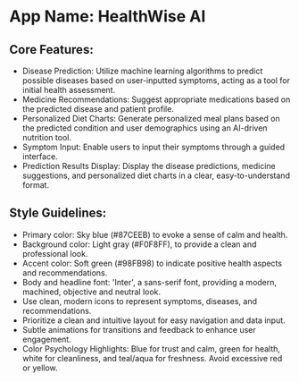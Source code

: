 # **App Name**: HealthWise AI

## Core Features:

- Disease Prediction: Utilize machine learning algorithms to predict possible diseases based on user-inputted symptoms, acting as a tool for initial health assessment.
- Medicine Recommendations: Suggest appropriate medications based on the predicted disease and patient profile.
- Personalized Diet Charts: Generate personalized meal plans based on the predicted condition and user demographics using an AI-driven nutrition tool.
- Symptom Input: Enable users to input their symptoms through a guided interface.
- Prediction Results Display: Display the disease predictions, medicine suggestions, and personalized diet charts in a clear, easy-to-understand format.

## Style Guidelines:

- Primary color: Sky blue (#87CEEB) to evoke a sense of calm and health.
- Background color: Light gray (#F0F8FF), to provide a clean and professional look.
- Accent color: Soft green (#98FB98) to indicate positive health aspects and recommendations.
- Body and headline font: 'Inter', a sans-serif font, providing a modern, machined, objective and neutral look.
- Use clean, modern icons to represent symptoms, diseases, and recommendations.
- Prioritize a clean and intuitive layout for easy navigation and data input.
- Subtle animations for transitions and feedback to enhance user engagement.
- Color Psychology Highlights: Blue for trust and calm, green for health, white for cleanliness, and teal/aqua for freshness. Avoid excessive red or yellow.